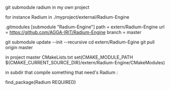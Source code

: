 git submodule radium in my own project

for instance Radium in ./myproject/external/Radium-Engine

.gitmodules
[submodule "Radium-Engine"]
        path = extern/Radium-Engine
        url = https://github.com/AGGA-IRIT/Radium-Engine
        branch = master

git submodule update --init --recursive
cd extern/Radium-Egine
git pull origin master

in project master CMakeLists.txt
set(CMAKE_MODULE_PATH ${CMAKE_CURRENT_SOURCE_DIR}/extern/Radium-Engine/CMakeModules)

in subdir that compile something that need's Radium :

find_package(Radium REQUIRED)